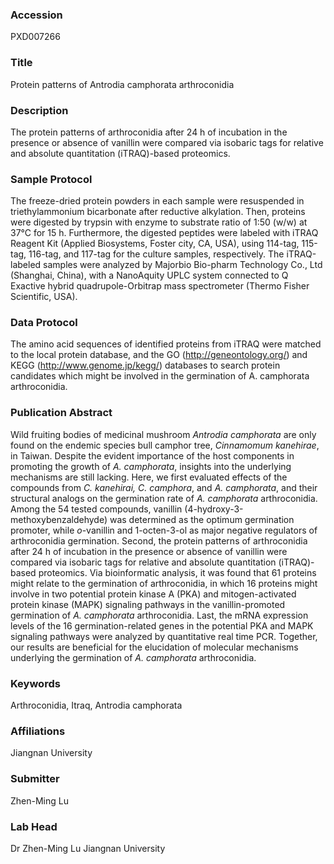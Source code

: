 ### Accession
PXD007266

### Title
Protein patterns of Antrodia camphorata arthroconidia

### Description
The protein patterns of arthroconidia after 24 h of incubation in the presence or absence of vanillin were compared via isobaric tags for relative and absolute quantitation (iTRAQ)-based proteomics.

### Sample Protocol
The freeze-dried protein powders in each sample were resuspended in triethylammonium bicarbonate after reductive alkylation. Then, proteins were digested by trypsin with enzyme to substrate ratio of 1:50 (w/w) at 37°C for 15 h. Furthermore, the digested peptides were labeled with iTRAQ Reagent Kit (Applied Biosystems, Foster city, CA, USA), using 114-tag, 115-tag, 116-tag, and 117-tag for the culture samples, respectively. The iTRAQ-labeled samples were analyzed by Majorbio Bio-pharm Technology Co., Ltd (Shanghai, China), with a NanoAquity UPLC system connected to Q Exactive hybrid quadrupole-Orbitrap mass spectrometer (Thermo Fisher Scientific, USA).

### Data Protocol
The amino acid sequences of identified proteins from iTRAQ were matched to the local protein database, and the GO (http://geneontology.org/) and KEGG (http://www.genome.jp/kegg/) databases to search protein candidates which might be involved in the germination of A. camphorata arthroconidia.

### Publication Abstract
Wild fruiting bodies of medicinal mushroom <i>Antrodia camphorata</i> are only found on the endemic species bull camphor tree, <i>Cinnamomum kanehirae</i>, in Taiwan. Despite the evident importance of the host components in promoting the growth of <i>A. camphorata</i>, insights into the underlying mechanisms are still lacking. Here, we first evaluated effects of the compounds from <i>C. kanehirai, C. camphora</i>, and <i>A. camphorata</i>, and their structural analogs on the germination rate of <i>A. camphorata</i> arthroconidia. Among the 54 tested compounds, vanillin (4-hydroxy-3-methoxybenzaldehyde) was determined as the optimum germination promoter, while <i>o</i>-vanillin and 1-octen-3-ol as major negative regulators of arthroconidia germination. Second, the protein patterns of arthroconidia after 24 h of incubation in the presence or absence of vanillin were compared via isobaric tags for relative and absolute quantitation (iTRAQ)-based proteomics. Via bioinformatic analysis, it was found that 61 proteins might relate to the germination of arthroconidia, in which 16 proteins might involve in two potential protein kinase A (PKA) and mitogen-activated protein kinase (MAPK) signaling pathways in the vanillin-promoted germination of <i>A. camphorata</i> arthroconidia. Last, the mRNA expression levels of the 16 germination-related genes in the potential PKA and MAPK signaling pathways were analyzed by quantitative real time PCR. Together, our results are beneficial for the elucidation of molecular mechanisms underlying the germination of <i>A. camphorata</i> arthroconidia.

### Keywords
Arthroconidia, Itraq, Antrodia camphorata

### Affiliations
Jiangnan University

### Submitter
Zhen-Ming Lu

### Lab Head
Dr Zhen-Ming Lu
Jiangnan University


